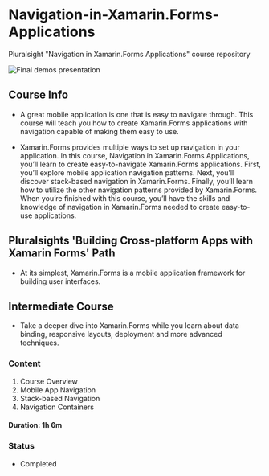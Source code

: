 # Navigation-in-Xamarin.Forms-Applications
Pluralsight "Navigation in Xamarin.Forms Applications" course repository

![Final demos presentation](https://github.com/VeselinovStf/Navigation-in-Xamarin.Forms-Applications/blob/main/repoImg/demo.bmp)

## Course Info

- A great mobile application is one that is easy to navigate through. This course will teach you how to create Xamarin.Forms applications with navigation capable of making them easy to use. 

- Xamarin.Forms provides multiple ways to set up navigation in your application. In this course, Navigation in Xamarin.Forms Applications, you’ll learn to create easy-to-navigate Xamarin.Forms applications. First, you’ll explore mobile application navigation patterns. Next, you’ll discover stack-based navigation in Xamarin.Forms. Finally, you’ll learn how to utilize the other navigation patterns provided by Xamarin.Forms. When you’re finished with this course, you’ll have the skills and knowledge of navigation in Xamarin.Forms needed to create easy-to-use applications.  

## Pluralsights 'Building Cross-platform Apps with Xamarin Forms' Path
- At its simplest, Xamarin.Forms is a mobile application framework for building user interfaces.

## Intermediate Course
- Take a deeper dive into Xamarin.Forms while you learn about data binding, responsive layouts, deployment and more advanced techniques.

### Content

1. Course Overview
2. Mobile App Navigation
3. Stack-based Navigation
4. Navigation Containers

#### Duration: 1h 6m

### Status

- Completed


